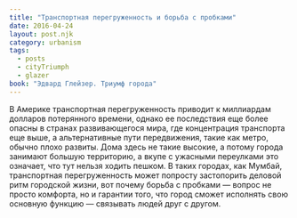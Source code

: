 ```yaml
---
title: "Транспортная перегруженность и борьба с пробками"
date: 2016-04-24
layout: post.njk
category: urbanism
tags:
  - posts
  - cityTriumph
  - glazer
book: "Эдвард Глейзер. Триумф города"
---
```


В Америке транспортная перегруженность приводит к миллиардам долларов потерянного времени, однако ее последствия еще более опасны в странах развивающегося мира, где концентрация транспорта еще выше, а альтернативные пути передвижения, такие как метро, обычно плохо развиты. Дома здесь не такие высокие, а потому города занимают большую территорию, а вкупе с ужасными переулками это означает, что тут нельзя ходить пешком. В таких городах, как Мумбай, транспортная перегруженность может попросту застопорить деловой ритм городской жизни, вот почему борьба с пробками — вопрос не просто комфорта, но и гарантии того, что город сможет исполнять свою основную функцию — связывать людей друг с другом.
